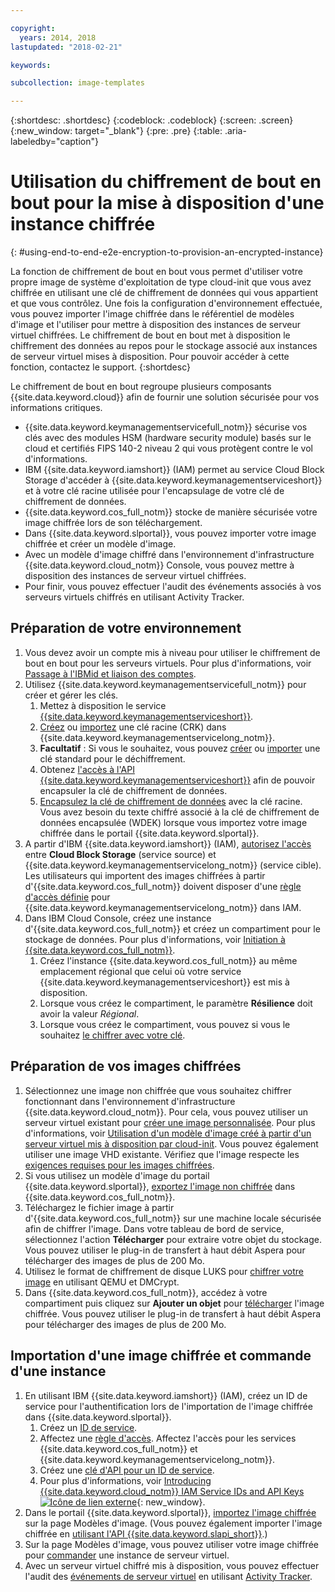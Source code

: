 ```yaml
---

copyright:
  years: 2014, 2018
lastupdated: "2018-02-21"

keywords:

subcollection: image-templates

---
```


{:shortdesc: .shortdesc}
{:codeblock: .codeblock}
{:screen: .screen}
{:new_window: target="_blank"}
{:pre: .pre}
{:table: .aria-labeledby="caption"}


# Utilisation du chiffrement de bout en bout pour la mise à disposition d'une instance chiffrée
{: #using-end-to-end-e2e-encryption-to-provision-an-encrypted-instance}

La fonction de chiffrement de bout en bout vous permet d'utiliser votre propre image de système d'exploitation de type cloud-init que vous avez chiffrée en utilisant une clé de chiffrement de données qui vous appartient et que vous contrôlez. Une fois la configuration d'environnement effectuée, vous pouvez importer l'image chiffrée dans le référentiel de modèles d'image et l'utiliser pour mettre à disposition des instances de serveur virtuel chiffrées. Le chiffrement de bout en bout met à disposition le chiffrement des données au repos pour le stockage associé aux instances de serveur virtuel mises à disposition. Pour pouvoir accéder à cette fonction, contactez le support.
{:shortdesc}

Le chiffrement de bout en bout regroupe plusieurs composants {{site.data.keyword.cloud}} afin de fournir une solution sécurisée pour vos informations critiques.

* {{site.data.keyword.keymanagementservicefull_notm}} sécurise vos clés avec des modules HSM (hardware security module) basés sur le cloud et certifiés FIPS 140-2 niveau 2 qui vous protègent contre le vol d'informations.
* IBM {{site.data.keyword.iamshort}} (IAM) permet au service Cloud Block Storage d'accéder à {{site.data.keyword.keymanagementserviceshort}} et à votre clé racine utilisée pour l'encapsulage de votre clé de chiffrement de données.
* {{site.data.keyword.cos_full_notm}} stocke de manière sécurisée votre image chiffrée lors de son téléchargement.
* Dans {{site.data.keyword.slportal}}, vous pouvez importer votre image chiffrée et créer un modèle d'image.
* Avec un modèle d'image chiffré dans l'environnement d'infrastructure {{site.data.keyword.cloud_notm}} Console, vous pouvez mettre à disposition des instances de serveur virtuel chiffrées.
* Pour finir, vous pouvez effectuer l'audit des événements associés à vos serveurs virtuels chiffrés en utilisant Activity Tracker.

## Préparation de votre environnement

1. Vous devez avoir un compte mis à niveau pour utiliser le chiffrement de bout en bout pour les serveurs virtuels. Pour plus d'informations, voir [Passage à l'IBMid et liaison des comptes](/docs/account?topic=account-unifyingaccounts).
2. Utilisez {{site.data.keyword.keymanagementservicefull_notm}} pour créer et gérer les clés.
      1. Mettez à disposition le service [{{site.data.keyword.keymanagementserviceshort}}](/docs/services/key-protect?topic=key-protect-provision#provision).
      2. [Créez](/docs/services/key-protect?topic=key-protect-create-root-keys#create-root-keys) ou [importez](/docs/services/key-protect?topic=key-protect-import-root-keys#import-root-keys) une clé racine (CRK) dans {{site.data.keyword.keymanagementservicelong_notm}}.
      3. **Facultatif** : Si vous le souhaitez, vous pouvez [créer](/docs/services/key-protect?topic=key-protect-create-standard-keys#create-standard-keys) ou [importer](/docs/services/key-protect?topic=key-protect-import-standard-keys#import-standard-keys) une clé standard pour le déchiffrement.
      4. Obtenez [l'accès à l'API {{site.data.keyword.keymanagementserviceshort}}](/docs/services/key-protect?topic=key-protect-set-up-api#set-up-api) afin de pouvoir encapsuler la clé de chiffrement de données.
      5. [Encapsulez la clé de chiffrement de données](/docs/services/key-protect?topic=key-protect-wrap-keys#wrap-keys) avec la clé racine. Vous avez besoin du texte chiffré associé à la clé de chiffrement de données encapsulée (WDEK) lorsque vous importez votre image chiffrée dans le portail {{site.data.keyword.slportal}}.
3. A partir d'IBM {{site.data.keyword.iamshort}} (IAM), [autorisez l'accès](/docs/iam?topic=iam-serviceauth#create-an-authorization) entre **Cloud Block Storage** (service source) et {{site.data.keyword.keymanagementservicelong_notm}} (service cible). Les utilisateurs qui importent des images chiffrées à partir d'{{site.data.keyword.cos_full_notm}} doivent disposer d'une [règle d'accès définie](/docs/iam?topic=iam-userroles) pour {{site.data.keyword.keymanagementservicelong_notm}} dans IAM.
4. Dans IBM Cloud Console, créez une instance d'{{site.data.keyword.cos_full_notm}} et créez un compartiment pour le stockage de données. Pour plus d'informations, voir [Initiation à {{site.data.keyword.cos_full_notm}}](/docs/services/cloud-object-storage?topic=cloud-object-storage-getting-started-console-#getting-started-console-).
      1. Créez l'instance {{site.data.keyword.cos_full_notm}} au même emplacement régional que celui où votre service {{site.data.keyword.keymanagementserviceshort}} est mis à disposition.
      2. Lorsque vous créez le compartiment, le paramètre **Résilience** doit avoir la valeur _Régional_.
      3. Lorsque vous créez le compartiment, vous pouvez si vous le souhaitez [le chiffrer avec votre clé](/docs/services/cloud-object-storage/basics?topic=cloud-object-storage-manage-encryption#sse-kp).   

## Préparation de vos images chiffrées

1. Sélectionnez une image non chiffrée que vous souhaitez chiffrer fonctionnant dans l'environnement d'infrastructure {{site.data.keyword.cloud_notm}}. Pour cela, vous pouvez utiliser un serveur virtuel existant pour [créer une image personnalisée](/docs/infrastructure/image-templates?topic=image-templates-creating-an-image-template). Pour plus d'informations, voir [Utilisation d'un modèle d'image créé à partir d'un serveur virtuel mis à disposition par cloud-init](/docs/infrastructure/image-templates?topic=image-templates-provisioning-with-a-cloud-init-enabled-image#work-with-a-standard-image-created-from-a-cloud-init-provisioned-virtual-server). Vous pouvez également utiliser une image VHD existante. Vérifiez que l'image respecte les [exigences requises pour les images chiffrées](/docs/infrastructure/image-templates?topic=image-templates-creating-an-encrypted-image#encrypted-image-reqs).
2. Si vous utilisez un modèle d'image du portail {{site.data.keyword.slportal}}, [exportez l'image non chiffrée](/docs/infrastructure/image-templates?topic=image-templates-exporting-to-ibm-cos) dans {{site.data.keyword.cos_full_notm}}.
3. Téléchargez le fichier image à partir d'{{site.data.keyword.cos_full_notm}} sur une machine locale sécurisée afin de chiffrer l'image. Dans votre tableau de bord de service, sélectionnez l'action **Télécharger** pour extraire votre objet du stockage. Vous pouvez utiliser le plug-in de transfert à haut débit Aspera pour télécharger des images de plus de 200 Mo.
4. Utilisez le format de chiffrement de disque LUKS pour [chiffrer votre image](/docs/infrastructure/image-templates?topic=image-templates-creating-an-encrypted-image#luks-disk-encryption) en utilisant QEMU et DMCrypt.
5. Dans {{site.data.keyword.cos_full_notm}}, accédez à votre compartiment puis cliquez sur **Ajouter un objet** pour [télécharger](/docs/services/cloud-object-storage/basics?topic=cloud-object-storage-upload-data#uploading-data) l'image chiffrée. Vous pouvez utiliser le plug-in de transfert à haut débit Aspera pour télécharger des images de plus de 200 Mo.

## Importation d'une image chiffrée et commande d'une instance

1. En utilisant IBM {{site.data.keyword.iamshort}} (IAM), créez un ID de service pour l'authentification lors de l'importation de l'image chiffrée dans {{site.data.keyword.slportal}}.
      1. Créez un [ID de service](/docs/iam?topic=iam-serviceids#serviceids).
      2. Affectez une [règle d'accès](/docs/iam?topic=iam-serviceidpolicy#serviceidpolicy). Affectez l'accès pour les services {{site.data.keyword.cos_full_notm}} et {{site.data.keyword.keymanagementservicelong_notm}}.
      3. Créez une [clé d'API pour un ID de service](/docs/iam?topic=iam-serviceidapikeys#creating-an-api-key-for-a-service-id).
      4. Pour plus d'informations, voir [Introducing {{site.data.keyword.cloud_notm}} IAM Service IDs and API Keys ![Icône de lien externe](../../icons/launch-glyph.svg "Icône de lien externe")](https://www.ibm.com/blogs/bluemix/2017/10/introducing-ibm-cloud-iam-service-ids-api-keys/){: new_window}.
2. Dans le portail {{site.data.keyword.slportal}}, [importez l'image chiffrée](/docs/infrastructure/image-templates?topic=image-templates-preparing-and-importing-images#import-icos) sur la page Modèles d'image. (Vous pouvez également importer l'image chiffrée en [utilisant l'API {{site.data.keyword.slapi_short}}](/docs/infrastructure/image-templates?topic=image-templates-importing-an-encrypted-image-by-using-the-softlayer-api).)
3. Sur la page Modèles d'image, vous pouvez utiliser votre image chiffrée pour [commander](/docs/infrastructure/image-templates?topic=image-templates-ordering-an-instance-from-an-image-template) une instance de serveur virtuel.
4. Avec un serveur virtuel chiffré mis à disposition, vous pouvez effectuer l'audit des [événements de serveur virtuel](/docs/vsi?topic=virtual-servers-at_events#at_events) en utilisant [Activity Tracker](/docs/services/cloud-activity-tracker?topic=cloud-activity-tracker-activity_tracker_ov).
